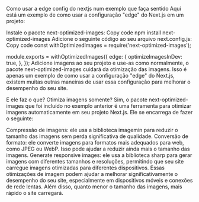 Como usar a edge config do nextjs num exemplo que faça sentido
Aqui está um exemplo de como usar a configuração "edge" do Next.js em um projeto:

Instale o pacote next-optimized-images:
Copy code
npm install next-optimized-images
Adicione o seguinte código ao seu arquivo next.config.js:
Copy code
const withOptimizedImages = require('next-optimized-images');

module.exports = withOptimizedImages({
  edge: {
    optimizeImagesInDev: true,
  },
});
Adicione imagens ao seu projeto e use-as como normalmente, o pacote next-optimized-images cuidará da otimização das imagens.
Isso é apenas um exemplo de como usar a configuração "edge" do Next.js, existem muitas outras maneiras de usar essa configuração para melhorar o desempenho do seu site.





E ele faz o que? Otimiza imagens somente?
Sim, o pacote next-optimized-images que foi incluído no exemplo anterior é uma ferramenta para otimizar imagens automaticamente em seu projeto Next.js. Ele se encarrega de fazer o seguinte:

Compressão de imagens: ele usa a biblioteca imagemin para reduzir o tamanho das imagens sem perda significativa de qualidade.
Conversão de formato: ele converte imagens para formatos mais adequados para web, como JPEG ou WebP. Isso pode ajudar a reduzir ainda mais o tamanho das imagens.
Generate responsive images: ele usa a biblioteca sharp para gerar imagens com diferentes tamanhos e resoluções, permitindo que seu site carregue imagens otimizadas para diferentes dispositivos.
Essas otimizações de imagem podem ajudar a melhorar significativamente o desempenho do seu site, especialmente em dispositivos móveis e conexões de rede lentas. Além disso, quanto menor o tamanho das imagens, mais rápido o site carregará.